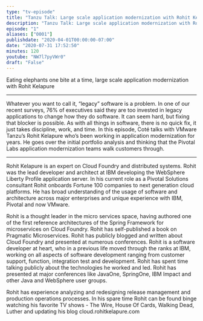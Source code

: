 ```yaml
---
type: "tv-episode"
title: "Tanzu Talk: Large scale application modernization with Rohit Kelapure, part one"
description: "Tanzu Talk: Large scale application modernization with Rohit Kelapure, part one"
episode: "1"
aliases: ["0001"]
publishdate: "2020-04-01T00:00:00-07:00"
date: "2020-07-31 17:52:50"
minutes: 120
youtube: "NW7l7pyVWr0"
draft: "False"
---
```


Eating elephants one bite at a time, large scale application modernization with Rohit Kelapure

-----

Whatever you want to call it, “legacy” software is a problem. In one of our recent surveys, 76% of executives said they are too invested in legacy applications to change how they do software. It can seem hard, but fixing that blocker is possible. As with all things in software, there is no quick fix, it just takes discipline, work, and time. In this episode, Coté talks with VMware Tanzu’s Rohit Kelapure who’s been working in application modernization for years. He goes over the initial portfolio analysis and thinking that the Pivotal Labs application modernization teams walk customers through.

------

Rohit Kelapure is an expert on Cloud Foundry and distributed systems. Rohit was the lead developer and architect at IBM developing the WebSphere Liberty Profile application server. In his current role as a Pivotal Solutions consultant Rohit onboards Fortune 100 companies to next generation cloud platforms. He has broad understanding of the usage of software and architecture across major enterprises and unique experience with IBM, Pivotal and now VMware.

Rohit is a thought leader in the micro services space, having authored one of the first reference architectures of the Spring Framework for microservices on Cloud Foundry. Rohit has self-published a book on Pragmatic Microservices. Rohit has publicly blogged and written about Cloud Foundry and presented at numerous conferences. Rohit is a software developer at heart, who in a previous life moved through the ranks at IBM, working on all aspects of software development ranging from customer support, function, integration test and development. Rohit has spent time talking publicly about the technologies he worked and led. Rohit has presented at major conferences like JavaOne, SpringOne, IBM Impact and other Java and WebSphere user groups.

Rohit has experience analyzing and redesigning release management and production operations processes. In his spare time Rohit can be found binge watching his favorite TV shows - The Wire, House Of Cards, Walking Dead, Luther and updating his blog cloud.rohitkelapure.com